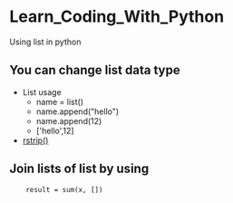 # Learn_Coding_With_Python
Using list in python
## You can change list data type 
* List usage
  * name = list()
  * name.append("hello")
  * name.append(12)
  * ['hello',12]
* [ rstrip()](https://www.w3schools.com/python/trypython.asp?filename=demo_ref_string_rstrip)
## Join  lists of list by using 
``` x = [["a","b"], ["c"]] 
    result = sum(x, [])
```
